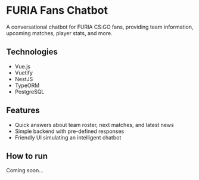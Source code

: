 # FURIA Fans Chatbot

A conversational chatbot for FURIA CS:GO fans, providing team information, upcoming matches, player stats, and more.

## Technologies
- Vue.js
- Vuetify
- NestJS
- TypeORM
- PostgreSQL

## Features
- Quick answers about team roster, next matches, and latest news
- Simple backend with pre-defined responses
- Friendly UI simulating an intelligent chatbot

## How to run
Coming soon...
